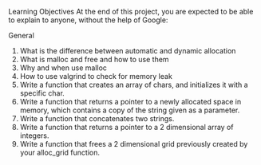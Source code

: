 Learning Objectives
At the end of this project, you are expected to be able to explain to anyone, without the help of Google:

General
1. What is the difference between automatic and dynamic allocation
2. What is malloc and free and how to use them
3. Why and when use malloc
4. How to use valgrind to check for memory leak
5. Write a function that creates an array of chars, and initializes it with a specific char.
6. Write a function that returns a pointer to a newly allocated space in memory, which contains a copy of the string given as a parameter.
7. Write a function that concatenates two strings.
8. Write a function that returns a pointer to a 2 dimensional array of integers.
9. Write a function that frees a 2 dimensional grid previously created by your alloc_grid function.

